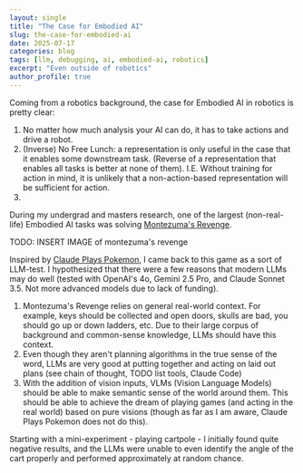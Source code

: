 ```yaml
---
layout: single
title: "The Case for Embodied AI"
slug: the-case-for-embodied-ai
date: 2025-07-17
categories: blog
tags: [llm, debugging, ai, embodied-ai, robotics]
excerpt: "Even outside of robotics"
author_profile: true
---
```


Coming from a robotics background, the case for Embodied AI in robotics is pretty clear:
1. No matter how much analysis your AI can do, it has to take actions and drive a robot.
2. (Inverse) No Free Lunch: a representation is only useful in the case that it enables some downstream task. (Reverse of a representation that enables all tasks is better at none of them). I.E. Without training for action in mind, it is unlikely that a non-action-based representation will be sufficient for action.
3. 

During my undergrad and masters research, one of the largest (non-real-life) Embodied AI tasks was solving [Montezuma's Revenge]().

TODO: INSERT IMAGE of montezuma's revenge

Inspired by [Claude Plays Pokemon](), I came back to this game as a sort of LLM-test. I hypothesized that there were a few reasons that modern LLMs may do well (tested with OpenAI's 4o, Gemini 2.5 Pro, and Claude Sonnet 3.5. Not more advanced models due to lack of funding).

1. Montezuma's Revenge relies on general real-world context. For example, keys should be collected and open doors, skulls are bad, you should go up or down ladders, etc. Due to their large corpus of background and common-sense knowledge, LLMs should have this context.
2. Even though they aren't planning algorithms in the true sense of the word, LLMs are very good at putting together and acting on laid out plans (see chain of thought, TODO list tools, Claude Code)
3. With the addition of vision inputs, VLMs (Vision Language Models) should be able to make semantic sense of the world around them. This should be able to achieve the dream of playing games (and acting in the real world) based on pure visions (though as far as I am aware, Claude Plays Pokemon does not do this).

Starting with a mini-experiment - playing cartpole - I initially found quite negative results, and the LLMs were unable to even identify the angle of the cart properly and performed approximately at random chance.
